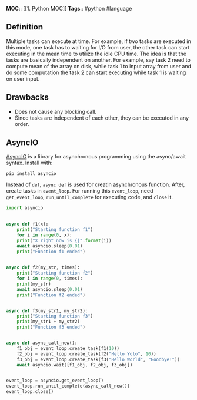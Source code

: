 **MOC**:: [[1. Python MOC]]
**Tags**:: #python #language
## Definition
Multiple tasks can execute at time. For example, if two tasks are executed in this mode, one task has to waiting for I/O from user, the other task can start executing in the mean time to utilize the idle CPU time.
The idea is that the tasks are basically independent on another. For example, say task 2 need to compute mean of the array on disk, while task 1 to input array from user and do some computation the task 2 can start executing while task 1 is waiting on user input.
## Drawbacks
- Does not cause any blocking call.
- Since tasks are independent of each other, they can be executed in any order.
## AsyncIO
[AsyncIO](https://docs.python.org/fr/3/library/asyncio.html) is a library for asynchronous programming using the async/await syntax.
Install with:
```shell
pip install asyncio
```
Instead of `def`, `async def` is used for creatin asynchronous function. After, create tasks in `event_loop`. For running this `event_loop`, need `get_event_loop`, `run_until_complete` for executing code, and `close` it.
```python
import asyncio

 
async def f1(x):
	print("Starting function f1")
	for i in range(0, x):
	print("X right now is {}".format(i))
	await asyncio.sleep(0.01)
	print("Function f1 ended")

  
async def f2(my_str, times):
	print("Starting function f2")
	for i in range(0, times):
	print(my_str)
	await asyncio.sleep(0.01)
	print("Function f2 ended")


async def f3(my_str1, my_str2):
	print("Starting function f3")
	print(my_str1 + my_str2)
	print("Function f3 ended")


async def async_call_new():
	f1_obj = event_loop.create_task(f1(10))
	f2_obj = event_loop.create_task(f2("Hello Yolo", 10))
	f3_obj = event_loop.create_task(f3("Hello World", "Goodbye!"))
	await asyncio.wait([f1_obj, f2_obj, f3_obj])


event_loop = asyncio.get_event_loop()
event_loop.run_until_complete(async_call_new())
event_loop.close()
```
